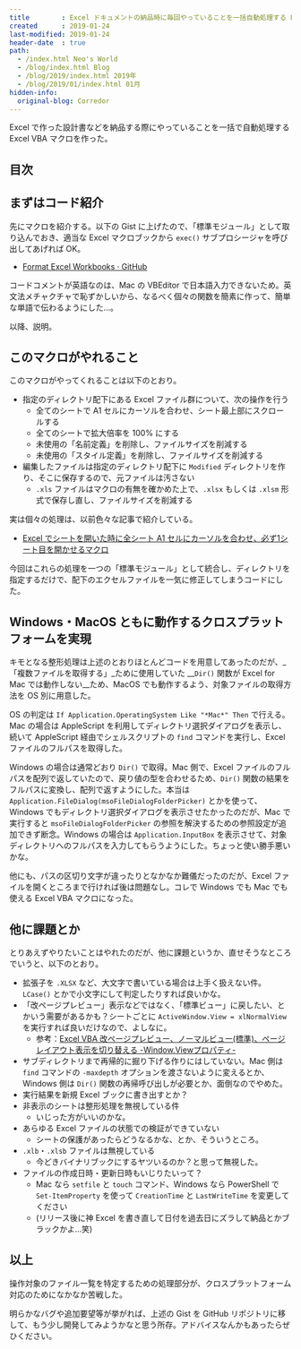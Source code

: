 ```yaml
---
title        : Excel ドキュメントの納品時に毎回やっていることを一括自動処理する Excel VBA マクロを作った
created      : 2019-01-24
last-modified: 2019-01-24
header-date  : true
path:
  - /index.html Neo's World
  - /blog/index.html Blog
  - /blog/2019/index.html 2019年
  - /blog/2019/01/index.html 01月
hidden-info:
  original-blog: Corredor
---
```


Excel で作った設計書などを納品する際にやっていることを一括で自動処理する Excel VBA マクロを作った。

## 目次

## まずはコード紹介

先にマクロを紹介する。以下の Gist に上げたので、「標準モジュール」として取り込んでおき、適当な Excel マクロブックから `exec()` サブプロシージャを呼び出してあげれば OK。

- [Format Excel Workbooks · GitHub](https://gist.github.com/Neos21/c0eb6fa4523c159f72b5a409b5610ea6)

コードコメントが英語なのは、Mac の VBEditor で日本語入力できないため。英文法メチャクチャで恥ずかしいから、なるべく個々の関数を簡素に作って、簡単な単語で伝わるようにした…。

以降、説明。

## このマクロがやれること

このマクロがやってくれることは以下のとおり。

- 指定のディレクトリ配下にある Excel ファイル群について、次の操作を行う
  - 全てのシートで A1 セルにカーソルを合わせ、シート最上部にスクロールする
  - 全てのシートで拡大倍率を 100% にする
  - 未使用の「名前定義」を削除し、ファイルサイズを削減する
  - 未使用の「スタイル定義」を削除し、ファイルサイズを削減する
- 編集したファイルは指定のディレクトリ配下に `Modified` ディレクトリを作り、そこに保存するので、元ファイルは汚さない
  - `.xls` ファイルはマクロの有無を確かめた上で、`.xlsx` もしくは `.xlsm` 形式で保存し直し、ファイルサイズを削減する

実は個々の処理は、以前色々な記事で紹介している。

- [Excel でシートを開いた時に全シート A1 セルにカーソルを合わせ、必ず1シート目を開かせるマクロ](/blog/2017/03/28-01.html)

今回はこれらの処理を一つの「標準モジュール」として統合し、ディレクトリを指定するだけで、配下のエクセルファイルを一気に修正してしまうコードにした。

## Windows・MacOS ともに動作するクロスプラットフォームを実現

キモとなる整形処理は上述のとおりほとんどコードを用意してあったのだが、_「複数ファイルを取得する」_ために使用していた __`Dir()` 関数が Excel for Mac では動作しない__ため、MacOS でも動作するよう、対象ファイルの取得方法を OS 別に用意した。

OS の判定は `If Application.OperatingSystem Like "*Mac*" Then` で行える。Mac の場合は AppleScript を利用してディレクトリ選択ダイアログを表示し、続いて AppleScript 経由でシェルスクリプトの `find` コマンドを実行し、Excel ファイルのフルパスを取得した。

Windows の場合は通常どおり `Dir()` で取得。Mac 側で、Excel ファイルのフルパスを配列で返していたので、戻り値の型を合わせるため、`Dir()` 関数の結果をフルパスに変換し、配列で返すようにした。本当は `Application.FileDialog(msoFileDialogFolderPicker)` とかを使って、Windows でもディレクトリ選択ダイアログを表示させたかったのだが、Mac で実行すると `msoFileDialogFolderPicker` の参照を解決するための参照設定が追加できず断念。Windows の場合は `Application.InputBox` を表示させて、対象ディレクトリへのフルパスを入力してもらうようにした。ちょっと使い勝手悪いかな。

他にも、パスの区切り文字が違ったりとなかなか難儀だったのだが、Excel ファイルを開くところまで行ければ後は問題なし。コレで Windows でも Mac でも使える Excel VBA マクロになった。

## 他に課題とか

とりあえずやりたいことはやれたのだが、他に課題というか、直せそうなところでいうと、以下のとおり。

- 拡張子を `.XLSX` など、大文字で書いている場合は上手く扱えない件。`LCase()` とかで小文字にして判定したりすれば良いかな。
- 「改ページプレビュー」表示などではなく、「標準ビュー」に戻したい、とかいう需要があるかも？シートごとに `ActiveWindow.View = xlNormalView` を実行すれば良いだけなので、よしなに。
  - 参考：[Excel VBA 改ページプレビュー、ノーマルビュー(標準)、ページレイアウト表示を切り替える -Window.Viewプロパティ-](http://office.chienetsu.com/archives/2015/07/windowview-309/)
- サブディレクトリまで再帰的に掘り下げる作りにはしていない。Mac 側は `find` コマンドの `-maxdepth` オプションを渡さないように変えるとか、Windows 側は `Dir()` 関数の再帰呼び出しが必要とか、面倒なのでやめた。
- 実行結果を新規 Excel ブックに書き出すとか？
- 非表示のシートは整形処理を無視している件
  - いじった方がいいのかな。
- あらゆる Excel ファイルの状態での検証ができていない
  - シートの保護があったらどうなるかな、とか、そういうところ。
- `.xlb`・`.xlsb` ファイルは無視している
  - 今どきバイナリブックにするヤツいるのか？と思って無視した。
- ファイルの作成日時・更新日時もいじりたいって？
  - Mac なら `setfile` と `touch` コマンド、Windows なら PowerShell で `Set-ItemProperty` を使って `CreationTime` と `LastWriteTime` を変更してください
  - (リリース後に神 Excel を書き直して日付を過去日にズラして納品とかブラックかよ…笑)

## 以上

操作対象のファイル一覧を特定するための処理部分が、クロスプラットフォーム対応のためになかなか苦戦した。

明らかなバグや追加要望等が挙がれば、上述の Gist を GitHub リポジトリに移して、もう少し開発してみようかなと思う所存。アドバイスなんかもあったらぜひください。
